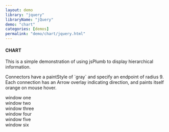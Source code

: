 ```yaml
---
layout: demo
library: "jquery"
libraryName: "jQuery"
demo: "chart"
categories: [demos]
permalink: "demo/chart/jquery.html"
---
```


<div class="explanation">
	<h4>CHART</h4>
	<p>This is a simple demonstration of using jsPlumb to display hierarchical information.</p>
	<p>Connectors have a paintStyle of `gray` and specify an endpoint of radius 9.
	Each connection has an Arrow overlay indicating direction, and paints itself orange on mouse hover.
	</p>
</div>
<div class="demo chart-demo" id="chart-demo">
	<div class="window" id="chartWindow1">window one</div>
	<div class="window" id="chartWindow2">window two</div>
	<div class="window" id="chartWindow3">window three</div>
	<div class="window" id="chartWindow4">window four</div>
	<div class="window" id="chartWindow5">window five</div>
	<div class="window" id="chartWindow6">window six</div>
</div>
